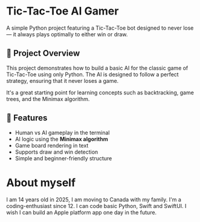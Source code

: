 # Tic-Tac-Toe AI Gamer

A simple Python project featuring a Tic-Tac-Toe bot designed to never lose — it always plays optimally to either win or draw.

## 🧠 Project Overview

This project demonstrates how to build a basic AI for the classic game of Tic-Tac-Toe using only Python. The AI is designed to follow a perfect strategy, ensuring that it never loses a game.

It's a great starting point for learning concepts such as backtracking, game trees, and the Minimax algorithm.

## 🎯 Features

- Human vs AI gameplay in the terminal
- AI logic using the **Minimax algorithm**
- Game board rendering in text
- Supports draw and win detection
- Simple and beginner-friendly structure

# About myself
I am 14 years old in 2025, I am moving to Canada with my family. I'm a coding-enthusiast since 12. I can code basic Python, Swift and SwiftUI. I wish I can build an Apple platform app one day in the future.
